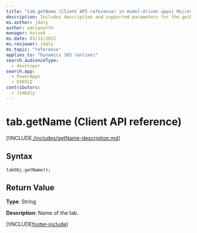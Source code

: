```yaml
---
title: "tab.getName (Client API reference) in model-driven apps| MicrosoftDocs"
description: Includes description and supported parameters for the getName method.
ms.author: jdaly
author: adrianorth
manager: kvivek
ms.date: 03/12/2022
ms.reviewer: jdaly
ms.topic: "reference"
applies_to: "Dynamics 365 (online)"
search.audienceType: 
  - developer
search.app: 
  - PowerApps
  - D365CE
contributors:
  - JimDaly
---
```

# tab.getName (Client API reference)



[!INCLUDE[./includes/getName-description.md](./includes/getName-description.md)]

## Syntax

`tabObj.getName();`

## Return Value

**Type**: String

**Description**: Name of the tab.





[!INCLUDE[footer-include](../../../../../includes/footer-banner.md)]